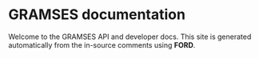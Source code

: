 # GRAMSES documentation
Welcome to the GRAMSES API and developer docs. This site is generated automatically from the in-source comments using **FORD**.

